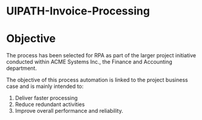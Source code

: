 # UIPATH-Invoice-Processing

# Objective
The process has been selected for RPA as part of the larger project initiative conducted within ACME
Systems Inc., the Finance and Accounting department.

The objective of this process automation is linked to the project business case and is mainly intended to:
1. Deliver faster processing
2. Reduce redundant activities
3. Improve overall performance and reliability.
